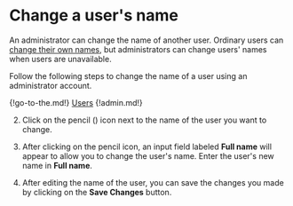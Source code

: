 # Change a user's name
An administrator can change the name of another user. Ordinary users can
[change their own names](/help/change-your-name), but administrators can change
users' names when users are unavailable.

Follow the following steps to change the name of a user using an administrator account.

{!go-to-the.md!} [Users](/#administration/user-list-admin)
{!admin.md!}

2. Click on the pencil (<i class="icon-vector-pencil"></i>) icon next to
the name of the user you want to change.

3. After clicking on the pencil icon, an input field labeled **Full name** will
appear to allow you to change the user's name. Enter the user's new name in
**Full name**.

4. After editing the name of the user, you can save the changes you made by
clicking on the **Save Changes** button.
